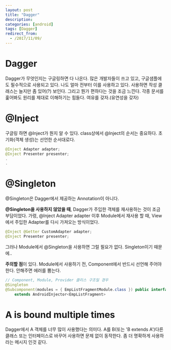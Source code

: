 ```yaml
---
layout: post
title: "Dagger"
description: 
categories: [android]
tags: [Dagger]
redirect_from:
  - /2017/11/09/
---
```


# Dagger

Dagger가 무엇인지는 구글링하면 다 나온다. 많은 개발자들이 쓰고 있고, 구글샘플에도 필수적으로 사용되고 있다. 나도 얼마 전부터 이를 사용하고 있다. 사용하면 작성 클래스는 늘지만 좀 있어(?) 보인다. 그리고 뭔가 편하다는 것을 조금 느낀다. 각종 문서를 훑어봐도 원리를 제대로 이해하기는 힘들다. 여유를 갖자.(유연성을 갖자)



# @Inject

구글링 하면 @Inject가 뭔지 알 수 있다. class상에서 @Inject의 순서는 중요하다. 초기화(객체 생성)는 선언한 순서대로다.

```java
@Inject Adapter adapter;
@Inject Presenter presenter;
.
.
```

# @Singleton

@Singleton은 Dagger에서 제공하는 Annotation이 아니다.

**@Singleton을 사용하지 않았을 때**, Dagger가 주입한 객체를 재사용하는 것이 조금 부담이었다. 가령, @Inject Adapter adapter 이후 Module에서 재사용 할 때, View에서 주입한 Adapter를 다시 가져오는 방식이었다.

```Java
@Inject @Getter CustomAdapter adapter;
@Inject Presenter presenter;
```

그러나 Module에서 @Singleton을 사용하면 그럴 필요가 없다. Singleton이기 때문에..

**주의할 점**이 있다. Module에서 사용하기 전, Component에서 반드시 선언해 주어야 한다. 안해주면 에러를 뿜는다.

```java
// Component, Module, Provider 클리스 구조일 경우
@Singleton
@Subcomponent(modules = { EmpListFragmentModule.class }) public interface EmpListFragmentComponent
    extends AndroidInjector<EmpListFragment>
```

# A is bound multiple times

Dagger에서 A 객체를 너무 많이 사용했다는 의미다. A를 B(또는 'B extends A')다른 클래스 또는 인터페이스로 바꾸어 사용하면 문제 없이 동작한다. 좀 더 명확하게 사용하라는 메시지 인것 같다.